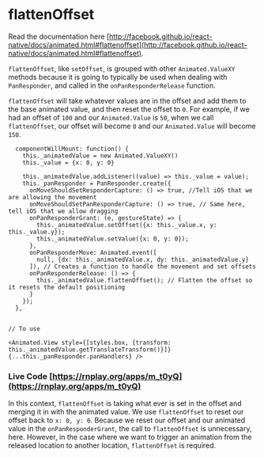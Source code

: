 # flattenOffset

Read the documentation here [http://facebook.github.io/react-native/docs/animated.html#flattenoffset](http://facebook.github.io/react-native/docs/animated.html#flattenoffset).

`flattenOffset`, like `setOffset`, is grouped with other `Animated.ValueXY` methods because it is going to typically be used when dealing with `PanResponder`, and called in the `onPanResponderRelease` function.

`flattenOffset` will take whatever values are in the offset and add them to the base animated value, and then reset the offset to `0`. For example, if we had an offset of `100` and our `Animated.Value` is `50`, when we call `flattenOffset`, our offset will become `0` and our `Animated.Value` will become `150`.

```
  componentWillMount: function() {
    this._animatedValue = new Animated.ValueXY()
    this._value = {x: 0, y: 0}
    
    this._animatedValue.addListener((value) => this._value = value);
	this._panResponder = PanResponder.create({
      onMoveShouldSetResponderCapture: () => true, //Tell iOS that we are allowing the movement
      onMoveShouldSetPanResponderCapture: () => true, // Same here, tell iOS that we allow dragging
      onPanResponderGrant: (e, gestureState) => {
        this._animatedValue.setOffset({x: this._value.x, y: this._value.y});
		this._animatedValue.setValue({x: 0, y: 0});
      },
      onPanResponderMove: Animated.event([
        null, {dx: this._animatedValue.x, dy: this._animatedValue.y}
      ]), // Creates a function to handle the movement and set offsets
      onPanResponderRelease: () => {
        this._animatedValue.flattenOffset(); // Flatten the offset so it resets the default positioning
      }
    });
  },


// To use

<Animated.View style={[styles.box, {transform: this._animatedValue.getTranslateTransform()}]} {...this._panResponder.panHandlers} />

```

### Live Code [https://rnplay.org/apps/m_t0yQ](https://rnplay.org/apps/m_t0yQ)


In this context, `flattenOffset` is taking what ever is set in the offset and merging it in with the animated value. We use `flattenOffset` to reset our offset back to `x: 0, y: 0`. Because we reset our offset and our animated value in the `onPanResponderGrant`, the call to `flattenOffset` is unnecessary, here. However, in the case where we want to trigger an animation from the released location to another location, `flattenOffset` is required.
